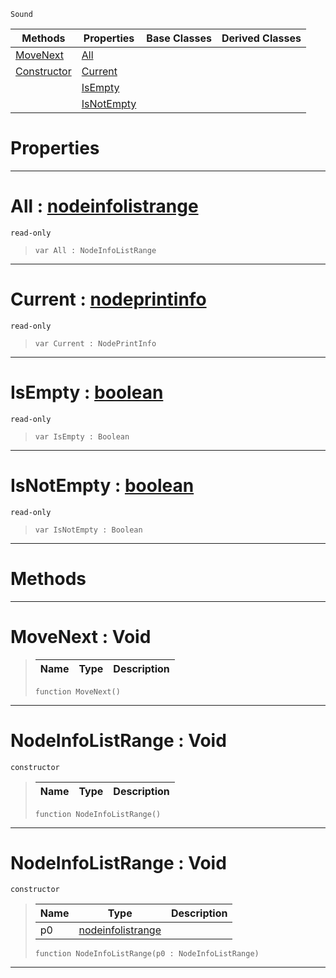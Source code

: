  `Sound`

|Methods|Properties|Base Classes|Derived Classes|
|---|---|---|---|
|[ MoveNext](https://plasmaengine.github.io/PlasmaDocs/Plasma1/C++/code_reference/class_reference/nodeinfolistrange.markdown#movenext-void)|[ All](https://plasmaengine.github.io/PlasmaDocs/Plasma1/C++/code_reference/class_reference/nodeinfolistrange.markdown#all-plasma-engine-document)| | |
|[ Constructor](https://plasmaengine.github.io/PlasmaDocs/Plasma1/C++/code_reference/class_reference/nodeinfolistrange.markdown#nodeinfolistrange-void)|[ Current](https://plasmaengine.github.io/PlasmaDocs/Plasma1/C++/code_reference/class_reference/nodeinfolistrange.markdown#current-plasma-engine-docu)| | |
| |[ IsEmpty](https://plasmaengine.github.io/PlasmaDocs/Plasma1/C++/code_reference/class_reference/nodeinfolistrange.markdown#isempty-plasma-engine-docu)| | |
| |[ IsNotEmpty](https://plasmaengine.github.io/PlasmaDocs/Plasma1/C++/code_reference/class_reference/nodeinfolistrange.markdown#isnotempty-plasma-engine-d)| | |


 #  Properties


---  
 #  All : [nodeinfolistrange](https://plasmaengine.github.io/PlasmaDocs/Plasma1/C++/code_reference/class_reference/nodeinfolistrange.markdown)

 `read-only`

> 
> ``` lang=cpp, name=Lightning
> var All : NodeInfoListRange


---  
 #  Current : [nodeprintinfo](https://plasmaengine.github.io/PlasmaDocs/Plasma1/C++/code_reference/class_reference/nodeprintinfo.markdown)

 `read-only`

> 
> ``` lang=cpp, name=Lightning
> var Current : NodePrintInfo


---  
 #  IsEmpty : [boolean](https://plasmaengine.github.io/PlasmaDocs/Plasma1/C++/code_reference/lightning_base_types/boolean.markdown)

 `read-only`

> 
> ``` lang=cpp, name=Lightning
> var IsEmpty : Boolean


---  
 #  IsNotEmpty : [boolean](https://plasmaengine.github.io/PlasmaDocs/Plasma1/C++/code_reference/lightning_base_types/boolean.markdown)

 `read-only`

> 
> ``` lang=cpp, name=Lightning
> var IsNotEmpty : Boolean


---  
 #  Methods


---  
 #  MoveNext : Void

> 
> |Name|Type|Description|
> |---|---|---|
> ``` lang=cpp, name=Lightning
> function MoveNext()
> ``` 


---  
 #  NodeInfoListRange : Void

 `constructor`

> 
> |Name|Type|Description|
> |---|---|---|
> ``` lang=cpp, name=Lightning
> function NodeInfoListRange()
> ``` 


---  
 #  NodeInfoListRange : Void

 `constructor`

> 
> |Name|Type|Description|
> |---|---|---|
> |p0|[nodeinfolistrange](https://plasmaengine.github.io/PlasmaDocs/Plasma1/C++/code_reference/class_reference/nodeinfolistrange.markdown)| |
> ``` lang=cpp, name=Lightning
> function NodeInfoListRange(p0 : NodeInfoListRange)
> ``` 


---  
 

 